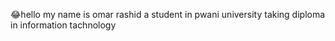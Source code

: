 😂hello my name is omar rashid
a student in pwani university taking diploma in information tachnology
